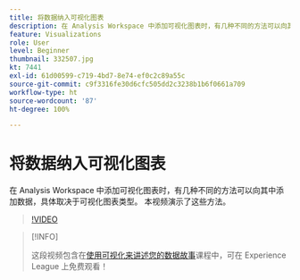 ```yaml
---
title: 将数据纳入可视化图表
description: 在 Analysis Workspace 中添加可视化图表时，有几种不同的方法可以向其中添加数据，具体取决于可视化图表类型。 本视频演示了这些方法。
feature: Visualizations
role: User
level: Beginner
thumbnail: 332507.jpg
kt: 7441
exl-id: 61d00599-c719-4bd7-8e74-ef0c2c89a55c
source-git-commit: c9f3316fe30d6cfc505dd2c3238b1b6f0661a709
workflow-type: ht
source-wordcount: '87'
ht-degree: 100%

---
```


# 将数据纳入可视化图表

在 Analysis Workspace 中添加可视化图表时，有几种不同的方法可以向其中添加数据，具体取决于可视化图表类型。 本视频演示了这些方法。

>[!VIDEO](https://video.tv.adobe.com/v/332507/?quality=12&learn=on)

>[!INFO]
>
> 这段视频包含在[使用可视化来讲述您的数据故事](https://experienceleague.adobe.com/?recommended=Analytics-U-1-2021.1.visualizations)课程中，可在 Experience League 上免费观看！
